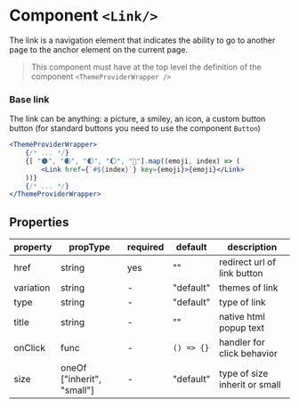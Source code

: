 # Component `<Link/>`

The link is a navigation element that indicates the ability to go to another page to the anchor element on the current page.

> This component must have at the top level the definition of the component `<ThemeProviderWrapper />`

### Base link

The link can be anything: a picture, a smiley, an icon, a custom button button (for standard buttons you need to use the component `Button`)

```jsx
<ThemeProviderWrapper>
    {/* ... */}
    {[ "🌑", "🌒", "🌓", "🌔", "🌝"].map((emoji, index) => (
        <Link href={`#${index}`} key={emoji}>{emoji}</Link>
    ))}
    {/* ... */}
</ThemeProviderWrapper>
```

## Properties

| property  | propType                   | required | default    | description                   |
| --------- | ---------------------------| -------- | ---------- | ----------------------------- |
| href      | string                     | yes      | ""         | redirect url of link button   |
| variation | string                     | -        | "default"  | themes of link                |
| type      | string                     | -        | "default"  | type of link                  |
| title     | string                     | -        | ""         | native html popup text        |
| onClick   | func                       | -        | `() => {}` | handler for click behavior    |
| size      | oneOf ["inherit", "small"] | -        | "default"  | type of size inherit or small |

